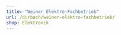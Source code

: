 ```yaml
---
title: "Weiner Elektro-Fachbetrieb"
url: /durbach/weiner-elektro-fachbetrieb/
shop: Elektronik
---
```

